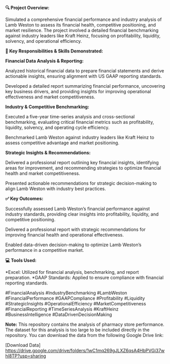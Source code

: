 **🔍 Project Overview:**

Simulated a comprehensive financial performance and industry analysis of Lamb Weston to assess its financial health, competitive positioning, and market resilience. The project involved a detailed financial benchmarking against industry leaders like Kraft Heinz, focusing on profitability, liquidity, solvency, and operational efficiency.

**🧠 Key Responsibilities & Skills Demonstrated:**

**Financial Data Analysis & Reporting:**

Analyzed historical financial data to prepare financial statements and derive actionable insights, ensuring alignment with US GAAP reporting standards.

Developed a detailed report summarizing financial performance, uncovering key business drivers, and providing insights for improving operational effectiveness and market competitiveness.

**Industry & Competitive Benchmarking:**

Executed a five-year time-series analysis and cross-sectional benchmarking, evaluating critical financial metrics such as profitability, liquidity, solvency, and operating cycle efficiency.

Benchmarked Lamb Weston against industry leaders like Kraft Heinz to assess competitive advantage and market positioning.

**Strategic Insights & Recommendations:**

Delivered a professional report outlining key financial insights, identifying areas for improvement, and recommending strategies to optimize financial health and market competitiveness.

Presented actionable recommendations for strategic decision-making to align Lamb Weston with industry best practices.

**✅ Key Outcomes:**

Successfully assessed Lamb Weston’s financial performance against industry standards, providing clear insights into profitability, liquidity, and competitive positioning.

Delivered a professional report with strategic recommendations for improving financial health and operational effectiveness.

Enabled data-driven decision-making to optimize Lamb Weston’s performance in a competitive market.

**💻 Tools Used:**

*Excel: Utilized for financial analysis, benchmarking, and report preparation.
*GAAP Standards: Applied to ensure compliance with financial reporting standards.


#FinancialAnalysis #IndustryBenchmarking #LambWeston #FinancialPerformance #GAAPCompliance #Profitability #Liquidity #StrategicInsights #OperationalEfficiency #MarketCompetitiveness #FinancialReporting #TimeSeriesAnalysis #KraftHeinz #BusinessIntelligence #DataDrivenDecisionMaking

**Note:** This repository contains the analysis of pharmacy store performance. The dataset for this analysis is too large to be included directly in the repository. You can download the data from the following Google Drive link: 

[Download Data] https://drive.google.com/drive/folders/1wC1mq269gJLXZ6qsA4HbPVGi37whl8TP?usp=sharing
